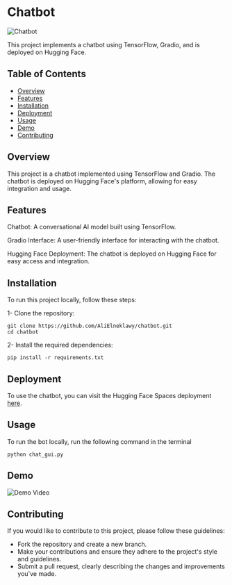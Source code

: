 # Chatbot

![Chatbot](https://learn.g2.com/hubfs/chatbot-3.jpg)


This project implements a chatbot using TensorFlow, Gradio, and is deployed on Hugging Face.

## Table of Contents
- [Overview](#Overview)
- [Features](#Features)
- [Installation](#Installation)
- [Deployment](#Deployment)
- [Usage](#Usage)
- [Demo](#Demo)
- [Contributing](#Contributing)

## Overview

This project is a chatbot implemented using TensorFlow and Gradio. The chatbot is deployed on Hugging Face's platform, allowing for easy integration and usage.

## Features

Chatbot: A conversational AI model built using TensorFlow.

Gradio Interface: A user-friendly interface for interacting with the chatbot.

Hugging Face Deployment: The chatbot is deployed on Hugging Face for easy access and integration.


## Installation

To run this project locally, follow these steps:

1- Clone the repository:

  ```
  git clone https://github.com/AliElneklawy/chatbot.git
  cd chatbot
 ```

2- Install the required dependencies:

    pip install -r requirements.txt

## Deployment

To use the chatbot, you can visit the Hugging Face Spaces deployment [here](https://huggingface.co/spaces/alielneklawy/chatbot).

## Usage
To run the bot locally, run the following command in the terminal

  
    python chat_gui.py

## Demo

![Demo Video](https://github.com/AliElneklawy/chatbot/blob/main/assets/demo.gif)


## Contributing

If you would like to contribute to this project, please follow these guidelines:

- Fork the repository and create a new branch.
- Make your contributions and ensure they adhere to the project's style and guidelines.
- Submit a pull request, clearly describing the changes and improvements you've made.

